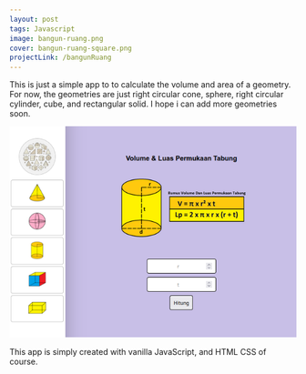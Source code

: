 ```yaml
---
layout: post
tags: Javascript
image: bangun-ruang.png
cover: bangun-ruang-square.png
projectLink: /bangunRuang
---
```


This is just a simple app to to calculate the volume and area of ​​a geometry. For now, the geometries are just right circular cone, sphere, right circular cylinder, cube, and rectangular solid. I hope i can add more geometries soon.

![screenshot](/assets/img/work/bangun-ruang.png)

This app is simply created with vanilla JavaScript, and HTML CSS of course.
